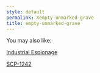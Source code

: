 ```yaml
---
style: default
permalink: Xempty-unmarked-grave
title: empty-unmarked-grave
---
```

You may also like:

[Industrial Espionage](http://scp-wiki.net/industrial-espionage)

[SCP-1242](http://scp-wiki.net/scp-1242)
